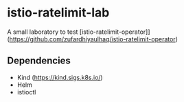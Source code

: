 # istio-ratelimit-lab

A small laboratory to test [istio-ratelimit-operator]](https://github.com/zufardhiyaulhaq/istio-ratelimit-operator)

## Dependencies

* Kind (https://kind.sigs.k8s.io/)
* Helm
* istioctl
